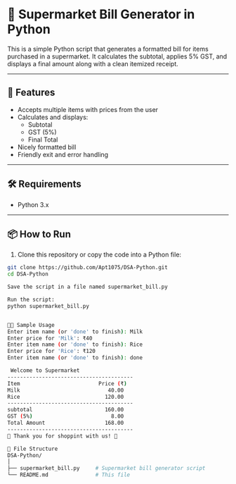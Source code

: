 # 🧾 Supermarket Bill Generator in Python

This is a simple Python script that generates a formatted bill for items purchased in a supermarket. It calculates the subtotal, applies 5% GST, and displays a final amount along with a clean itemized receipt.

---

## 🚀 Features

- Accepts multiple items with prices from the user
- Calculates and displays:
  - Subtotal
  - GST (5%)
  - Final Total
- Nicely formatted bill
- Friendly exit and error handling

---

## 🛠️ Requirements

- Python 3.x

---

## 📦 How to Run

1. Clone this repository or copy the code into a Python file:

```bash
git clone https://github.com/Apt1075/DSA-Python.git
cd DSA-Python

Save the script in a file named supermarket_bill.py

Run the script:
python supermarket_bill.py


🧑‍💻 Sample Usage
Enter item name (or 'done' to finish): Milk
Enter price for 'Milk': ₹40
Enter item name (or 'done' to finish): Rice
Enter price for 'Rice': ₹120
Enter item name (or 'done' to finish): done

 Welcome to Supermarket
----------------------------------------
Item                         Price (₹)
Milk                            40.00
Rice                           120.00
----------------------------------------
subtotal                       160.00
GST (5%)                         8.00
Total Amount                   168.00
----------------------------------------
🙏 Thank you for shoppint with us! 🙏

📁 File Structure
DSA-Python/
│
├── supermarket_bill.py     # Supermarket bill generator script
└── README.md               # This file
